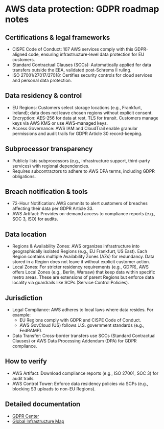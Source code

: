 # AWS data protection: GDPR roadmap notes

## Certifications & legal frameworks

- CISPE Code of Conduct: 107 AWS services comply with this GDPR-aligned code, ensuring infrastructure-level data protection for EU customers.  
- Standard Contractual Clauses (SCCs): Automatically applied for data transfers outside the EEA, validated post-Schrems II ruling.  
- ISO 27001/27017/27018: Certifies security controls for cloud services and personal data protection.  

## Data residency & control

- EU Regions: Customers select storage locations (e.g., Frankfurt, Ireland); data does not leave chosen regions without explicit consent.  
- Encryption: AES-256 for data at rest, TLS for transit. Customers manage keys via AWS KMS or use AWS-managed keys.  
- Access Governance: AWS IAM and CloudTrail enable granular permissions and audit trails for GDPR Article 30 record-keeping.  

## Subprocessor transparency

- Publicly lists subprocessors (e.g., infrastructure support, third-party services) with regional dependencies.  
- Requires subcontractors to adhere to AWS DPA terms, including GDPR obligations.  

## Breach notification & tools 

- 72-Hour Notification: AWS commits to alert customers of breaches affecting their data per GDPR Article 33.  
- AWS Artifact: Provides on-demand access to compliance reports (e.g., SOC 3, ISO) for audits. 

## Data location

- Regions & Availability Zones: AWS organizes infrastructure into geographically isolated Regions (e.g., EU Frankfurt, US East). Each Region contains multiple Availability Zones (AZs) for redundancy. Data stored in a Region does not leave it without explicit customer action.  
- Local Zones: For stricter residency requirements (e.g., GDPR), AWS offers Local Zones (e.g., Berlin, Warsaw) that keep data within specific metro areas. These are extensions of parent Regions but enforce data locality via guardrails like SCPs (Service Control Policies).  

## Jurisdiction

- Legal Compliance: AWS adheres to local laws where data resides. For example:  
  - EU Regions comply with GDPR and CISPE Code of Conduct.  
  - AWS GovCloud (US) follows U.S. government standards (e.g., FedRAMP).  
- Data Transfer: Cross-border transfers use SCCs (Standard Contractual Clauses) or AWS Data Processing Addendum (DPA) for GDPR compliance.  

## How to verify

- AWS Artifact: Download compliance reports (e.g., ISO 27001, SOC 3) for audit trails.  
- AWS Control Tower: Enforce data residency policies via SCPs (e.g., blocking S3 uploads to non-EU Regions).  

## Detailed documentation

- [GDPR Center](https://aws.amazon.com/compliance/gdpr-center/)
- [Global Infrastructure Map](https://aws.amazon.com/about-aws/global-infrastructure/)




